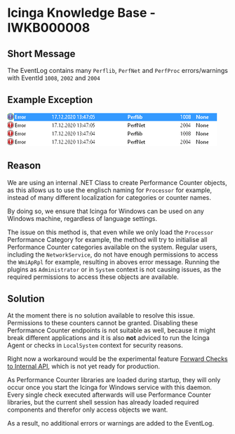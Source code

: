 # Icinga Knowledge Base - IWKB000008

## Short Message

The EventLog contains many `Perflib`, `PerfNet` and `PerfProc` errors/warnings with EventId `1008`, `2002` and `2004`

## Example Exception

![EventLog PerfLib](../images/04_knowledgebase/IWKB000008/01_EventLog_Error.png)

## Reason

We are using an internal .NET Class to create Performance Counter objects, as this allows us to use the englisch naming for `Processor` for example, instead of many different localization for categories or counter names.

By doing so, we ensure that Icinga for Windows can be used on any Windows machine, regardless of language settings.

The issue on this method is, that even while we only load the `Processor` Performance Category for example, the method will try to initialise all Performance Counter categories available on the system. Regular users, including the `NetworkService`, do not have enough permissions to access the `WmiApRpl` for example, resulting in aboves error message. Running the plugins as `Administrator` or in `System` context is not causing issues, as the required permissions to access these objects are available.

## Solution

At the moment there is no solution available to resolve this issue. Permissions to these counters cannot be granted. Disabling these Performance Counter endpoints is not suitable as well, because it might break different applications and it is also **not** adviced to run the Icinga Agent or checks in `LocalSystem` context for security reasons.

Right now a workaround would be the experimental feature [Forward Checks to Internal API](..\experimental\01-Forward-checks-to-internal-API.md), which is not yet ready for production.

As Performance Counter libraries are loaded during startup, they will only occur once you start the Icinga for Windows service with this daemon. Every single check executed afterwards will use Performance Counter libraries, but the current shell session has already loaded required components and therefor only access objects we want.

As a result, no additional errors or warnings are added to the EventLog.
